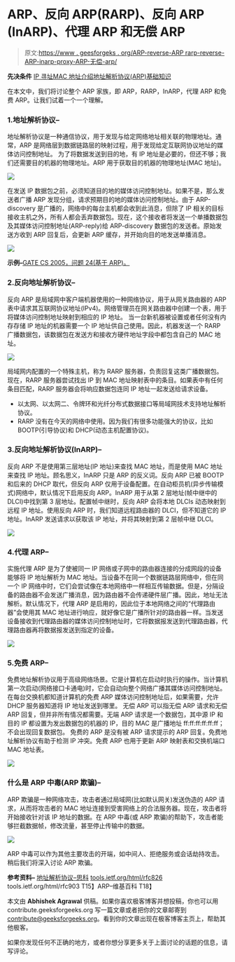 # ARP、反向 ARP(RARP)、反向 ARP (InARP)、代理 ARP 和无偿 ARP

> 原文:[https://www . geesforgeks . org/ARP-reverse-ARP rarp-reverse-ARP-inarp-proxy-ARP-无偿-arp/](https://www.geeksforgeeks.org/arp-reverse-arprarp-inverse-arp-inarp-proxy-arp-and-gratuitous-arp/)

**先决条件** [IP 寻址](https://www.geeksforgeeks.org/ip-addressing-classless-addressing/)[MAC 地址介绍](https://www.geeksforgeeks.org/computer-network-introduction-mac-addresses/)[地址解析协议(ARP)基础知识](https://www.geeksforgeeks.org/computer-network-arp-works/)

在本文中，我们将讨论整个 ARP 家族，即 ARP，RARP，InARP，代理 ARP 和免费 ARP。让我们试着一个一个理解。

### 1.地址解析协议–

地址解析协议是一种通信协议，用于发现与给定网络地址相关联的物理地址。通常，ARP 是网络层到数据链路层的映射过程，用于发现给定互联网协议地址的媒体访问控制地址。
为了将数据发送到目的地，有 IP 地址是必要的，但还不够；我们还需要目的机器的物理地址。ARP 用于获取目的机器的物理地址(MAC 地址)。

![](img/4f1e3f14ec8e53717c0a82ca82cd1678.png)

在发送 IP 数据包之前，必须知道目的地的媒体访问控制地址。如果不是，那么发送者广播 ARP 发现分组，请求预期目的地的媒体访问控制地址。由于 ARP-discovery 是广播的，网络中的每台主机都会收到此消息，但除了 IP 相关的目标接收主机之外，所有人都会丢弃数据包。现在，这个接收者将发送一个单播数据包及其媒体访问控制地址(ARP-reply)给 ARP-discovery 数据包的发送者。原始发送方收到 ARP 回复后，会更新 ARP 缓存，并开始向目的地发送单播消息。

![](img/9e3d69873949c2b6af3c95209d90f9bb.png)

**示例–**[GATE CS 2005，问题 24(基于 ARP)。](https://www.geeksforgeeks.org/gate-gate-cs-2005-question-24/)

### 2.反向地址解析协议–

反向 ARP 是局域网中客户端机器使用的一种网络协议，用于从网关路由器的 ARP 表中请求其互联网协议地址(IPv4)。网络管理员在网关路由器中创建一个表，用于将媒体访问控制地址映射到相应的 IP 地址。
当一台新机器被设置或者任何没有内存存储 IP 地址的机器需要一个 IP 地址供自己使用。因此，机器发送一个 RARP 广播数据包，该数据包在发送方和接收方硬件地址字段中都包含自己的 MAC 地址。

![](img/3d9db2103ed9f8847105fe44e85a887d.png)

局域网内配置的一个特殊主机，称为 RARP 服务器，负责回复这类广播数据包。现在，RARP 服务器尝试找出 IP 到 MAC 地址映射表中的条目。如果表中有任何条目匹配，RARP 服务器会将响应数据包连同 IP 地址一起发送给请求设备。

*   以太网、以太网二、令牌环和光纤分布式数据接口等局域网技术支持地址解析协议。
*   RARP 没有在今天的网络中使用。因为我们有很多功能强大的协议，比如 BOOTP(引导协议)和 DHCP(动态主机配置协议)。

### 3.反向地址解析协议(InARP)–

反向 ARP 不是使用第三层地址(IP 地址)来查找 MAC 地址，而是使用 MAC 地址来查找 IP 地址。顾名思义，InARP 只是 ARP 的反义词。反向 ARP 已被 BOOTP 和后来的 DHCP 取代，但反向 ARP 仅用于设备配置。在自动柜员机(异步传输模式)网络中，默认情况下启用反向 ARP。InARP 用于从第 2 层地址(帧中继中的 DLCI)中找到第 3 层地址。配置帧中继时，反向 ARP 会将本地 DLCIs 动态映射到远程 IP 地址。使用反向 ARP 时，我们知道远程路由器的 DLCI，但不知道它的 IP 地址。InARP 发送请求以获取该 IP 地址，并将其映射到第 2 层帧中继 DLCI。

![](img/fd4c61f9c86495fa069e5df7970ed79f.png)

### 4.代理 ARP–

实施代理 ARP 是为了使被同一 IP 网络或子网中的路由器连接的分成网段的设备能够将 IP 地址解析为 MAC 地址。当设备不在同一个数据链路层网络中，但在同一个 IP 网络中时，它们会尝试像在本地网络中一样相互传输数据。但是，分隔设备的路由器不会发送广播消息，因为路由器不会传递硬件层广播。因此，地址无法解析。默认情况下，代理 ARP 是启用的，因此位于本地网络之间的“代理路由器”会使用其 MAC 地址进行响应，就好像它是广播所针对的路由器一样。当发送设备接收到代理路由器的媒体访问控制地址时，它将数据报发送到代理路由器，代理路由器再将数据报发送到指定的设备。

![](img/e6896677d4676c20f5b824f8bd2974c7.png)

### 5.免费 ARP–

免费地址解析协议用于高级网络场景。它是计算机在启动时执行的操作。当计算机第一次启动(网络接口卡通电)时，它会自动向整个网络广播其媒体访问控制地址。在每台交换机都知道计算机的免费 ARP 媒体访问控制地址后，如果需要，允许 DHCP 服务器知道将 IP 地址发送到哪里。
无偿 ARP 可以指无偿 ARP 请求和无偿 ARP 回复，但并非所有情况都需要。无端 ARP 请求是一个数据包，其中源 IP 和目的 IP 都设置为发出数据包的机器的 IP，目的 MAC 是广播地址 ff:ff:ff:ff:ff:ff；不会出现回复数据包。
免费的 ARP 是没有被 ARP 请求提示的 ARP 回复。免费地址解析协议有助于检测 IP 冲突。免费 ARP 也用于更新 ARP 映射表和交换机端口 MAC 地址表。

![](img/f46cee2d9517f840e8514e02df5644ec.png)

### 什么是 ARP 中毒(ARP 欺骗)–

ARP 欺骗是一种网络攻击，攻击者通过局域网(比如默认网关)发送伪造的 ARP 请求，从而将攻击者的 MAC 地址连接到受害网络上的合法服务器。现在，攻击者将开始接收针对该 IP 地址的数据。在 ARP 中毒(或 ARP 欺骗)的帮助下，攻击者能够拦截数据帧，修改流量，甚至停止传输中的数据。

![](img/cb4eb931c2dc473dab830cc4245dcc2c.png)

ARP 中毒可以作为其他主要攻击的开端，如中间人、拒绝服务或会话劫持攻击。稍后我们将深入讨论 ARP 欺骗。

**参考资料–**
[地址解析协议–思科](https://www.cisco.com/c/en/us/td/docs/ios-xml/ios/ipaddr_arp/configuration/15-mt/arp-15-mt-book/arp-config-arp.html)
[tools.ietf.org/html/rfc826](https://tools.ietf.org/html/rfc826)
tools.ietf.org/html/rfc903
T15】ARP–维基百科
T18】

本文由 **Abhishek Agrawal** 供稿。如果你喜欢极客博客并想投稿，你也可以用 contribute.geeksforgeeks.org 写一篇文章或者把你的文章邮寄到 contribute@geeksforgeeks.org。看到你的文章出现在极客博客主页上，帮助其他极客。

如果你发现任何不正确的地方，或者你想分享更多关于上面讨论的话题的信息，请写评论。